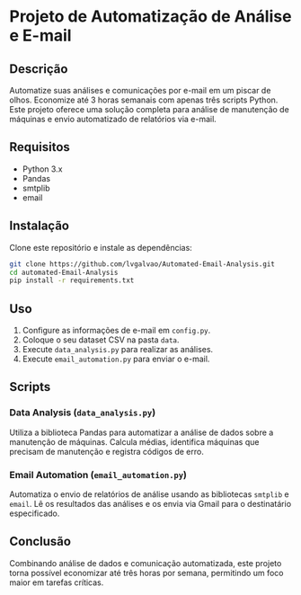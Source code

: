 # Projeto de Automatização de Análise e E-mail

## Descrição

Automatize suas análises e comunicações por e-mail em um piscar de olhos. Economize até 3 horas semanais com apenas três scripts Python. Este projeto oferece uma solução completa para análise de manutenção de máquinas e envio automatizado de relatórios via e-mail.

## Requisitos

* Python 3.x
* Pandas
* smtplib
* email

## Instalação

Clone este repositório e instale as dependências:

```bash
git clone https://github.com/lvgalvao/Automated-Email-Analysis.git
cd automated-Email-Analysis
pip install -r requirements.txt
```

## Uso

1. Configure as informações de e-mail em `config.py`.
2. Coloque o seu dataset CSV na pasta `data`.
3. Execute `data_analysis.py` para realizar as análises.
4. Execute `email_automation.py` para enviar o e-mail.

## Scripts

### Data Analysis (`data_analysis.py`)

Utiliza a biblioteca Pandas para automatizar a análise de dados sobre a manutenção de máquinas. Calcula médias, identifica máquinas que precisam de manutenção e registra códigos de erro.

### Email Automation (`email_automation.py`)

Automatiza o envio de relatórios de análise usando as bibliotecas `smtplib` e `email`. Lê os resultados das análises e os envia via Gmail para o destinatário especificado.

## Conclusão

Combinando análise de dados e comunicação automatizada, este projeto torna possível economizar até três horas por semana, permitindo um foco maior em tarefas críticas.